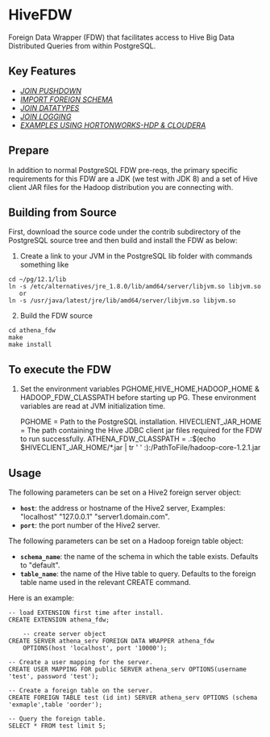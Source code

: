 # HiveFDW

Foreign Data Wrapper (FDW) that facilitates access to Hive Big Data Distributed Queries from within PostgreSQL.


## Key Features ##

- [*JOIN PUSHDOWN*](JOIN_PUSHDOWN.md)
- [*IMPORT FOREIGN SCHEMA*](IMPORT_FOREIGN_SCHEMA.md)
- [*JOIN DATATYPES*](DATATYPES.md)
- [*JOIN LOGGING*](LOGGING.md)
- [*EXAMPLES USING HORTONWORKS-HDP & CLOUDERA*](HDP_CLOUDERA_INSTRUCTIONS.md)


## Prepare

In addition to normal PostgreSQL FDW pre-reqs, the primary specific
requirements for this FDW are a JDK (we test with JDK 8) and a set of
Hive client JAR files for the Hadoop distribution you are connecting
with.

## Building from Source

First, download the source code under the contrib subdirectory of the
PostgreSQL source tree and then build and install the FDW as below:

1) Create a link to your JVM in the PostgreSQL lib folder with commands something like

```
cd ~/pg/12.1/lib
ln -s /etc/alternatives/jre_1.8.0/lib/amd64/server/libjvm.so libjvm.so
   or
ln -s /usr/java/latest/jre/lib/amd64/server/libjvm.so libjvm.so
```

2) Build the FDW source

```
cd athena_fdw
make
make install
```

## To execute the FDW

1) Set the environment variables PGHOME,HIVE_HOME,HADOOP_HOME & HADOOP_FDW_CLASSPATH before starting up PG.
These environment variables are read at JVM initialization time.

    PGHOME = Path to the PostgreSQL installation. 
    HIVECLIENT_JAR_HOME = The path containing the Hive JDBC client jar files required for the FDW to run successfully.
    ATHENA_FDW_CLASSPATH = .:$(echo $HIVECLIENT_JAR_HOME/*.jar |  tr ' ' :):/PathToFile/hadoop-core-1.2.1.jar

## Usage

The following parameters can be set on a Hive2 foreign server object:

  * **`host`**: the address or hostname of the Hive2 server, Examples: "localhost" "127.0.0.1" "server1.domain.com".
  * **`port`**: the port number of the Hive2 server.


The following parameters can be set on a Hadoop foreign table object:

  * **`schema_name`**: the name of the schema in which the table exists. Defaults to "default".
  * **`table_name`**: the name of the Hive table to query.  Defaults to the foreign table name used in the relevant CREATE command.

Here is an example:


	-- load EXTENSION first time after install.
	CREATE EXTENSION athena_fdw;

        -- create server object
	CREATE SERVER athena_serv FOREIGN DATA WRAPPER athena_fdw
		OPTIONS(host 'localhost', port '10000');

	-- Create a user mapping for the server.
	CREATE USER MAPPING FOR public SERVER athena_serv OPTIONS(username 'test', password 'test');

	-- Create a foreign table on the server.
	CREATE FOREIGN TABLE test (id int) SERVER athena_serv OPTIONS (schema 'exmaple',table 'oorder');

	-- Query the foreign table.
	SELECT * FROM test limit 5;
